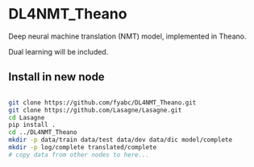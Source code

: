 # DL4NMT_Theano

Deep neural machine translation (NMT) model, implemented in Theano.

Dual learning will be included.

## Install in new node

```bash

git clone https://github.com/fyabc/DL4NMT_Theano.git
git clone https://github.com/Lasagne/Lasagne.git
cd Lasagne
pip install .
cd ../DL4NMT_Theano
mkdir -p data/train data/test data/dev data/dic model/complete
mkdir -p log/complete translated/complete
# copy data from other nodes to here...
```
